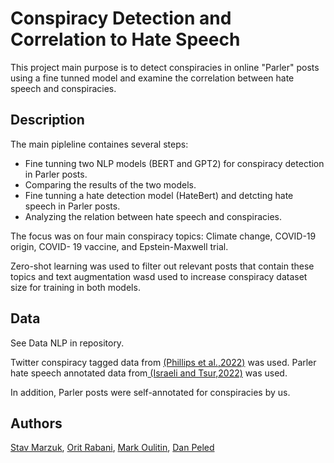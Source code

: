 
# Conspiracy Detection and Correlation to Hate Speech

This project main purpose is to detect conspiracies in online "Parler" posts using a fine tunned model and examine the correlation between hate speech and conspiracies.






## Description
The main pipleline containes several steps:
* Fine tunning two NLP models (BERT and  GPT2) for conspiracy detection in Parler posts.
* Comparing the results of the two models.
* Fine tunning a hate detection model (HateBert) and detcting hate speech in Parler posts.
* Analyzing the relation between hate speech and conspiracies.

The focus was on four main conspiracy topics: Climate change, COVID-19 origin, COVID-
19 vaccine, and Epstein-Maxwell trial. 

Zero-shot learning was used to filter out relevant posts that contain these topics and text augmentation wasd used to increase conspiracy dataset size for training in both models.





 
## Data
See Data NLP in repository. 

Twitter conspiracy tagged data from [(Phillips et al.,2022)](https://github.com/samanthph/twitter-consp-theory-data) was used. 
Parler hate speech annotated data from[ (Israeli and Tsur,2022)](https://github.com/naslabbgu/parler-hate-speech) was used.

In addition, Parler posts were self-annotated for conspiracies by us.

## Authors

[Stav Marzuk](https://github.com/stavMarz), [Orit Rabani](https://github.com/oritRabani), [Mark Oulitin](https://github.com/MarkOulitin), [Dan Peled](https://github.com/DPeled)

